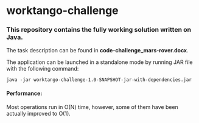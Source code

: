 # worktango-challenge
<h3>This repository contains the fully working solution written on Java.</h3>

The task description can be found in <b>code-challenge_mars-rover.docx</b>.

The application can be launched in a standalone mode by running JAR file with the following command: 
```
java -jar worktango-challenge-1.0-SNAPSHOT-jar-with-dependencies.jar
```
<h4>Performance:</h4>
Most operations run in O(N) time, however, some of them have been actually improved to O(1).
